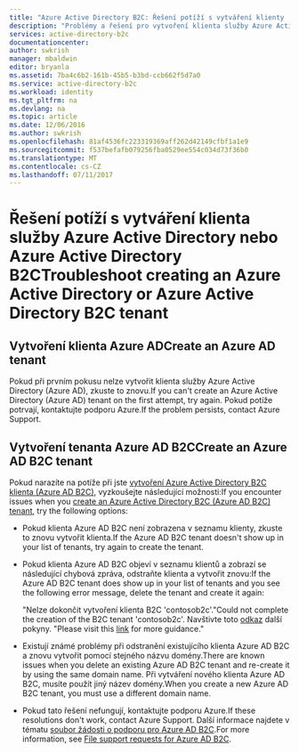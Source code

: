 ```yaml
---
title: "Azure Active Directory B2C: Řešení potíží s vytváření klienty | Microsoft Docs"
description: "Problémy a řešení pro vytvoření klienta služby Azure Active Directory nebo Azure Active Directory B2C."
services: active-directory-b2c
documentationcenter: 
author: swkrish
manager: mbaldwin
editor: bryanla
ms.assetid: 7ba4c6b2-161b-45b5-b3bd-ccb662f5d7a0
ms.service: active-directory-b2c
ms.workload: identity
ms.tgt_pltfrm: na
ms.devlang: na
ms.topic: article
ms.date: 12/06/2016
ms.author: swkrish
ms.openlocfilehash: 81af4536fc223319369aff262d42149cfbf1a1e9
ms.sourcegitcommit: f537befafb079256fba0529ee554c034d73f36b0
ms.translationtype: MT
ms.contentlocale: cs-CZ
ms.lasthandoff: 07/11/2017
---
```

# <a name="troubleshoot-creating-an-azure-active-directory-or-azure-active-directory-b2c-tenant"></a><span data-ttu-id="7423a-103">Řešení potíží s vytváření klienta služby Azure Active Directory nebo Azure Active Directory B2C</span><span class="sxs-lookup"><span data-stu-id="7423a-103">Troubleshoot creating an Azure Active Directory or Azure Active Directory B2C tenant</span></span> 

## <a name="create-an-azure-ad-tenant"></a><span data-ttu-id="7423a-104">Vytvoření klienta Azure AD</span><span class="sxs-lookup"><span data-stu-id="7423a-104">Create an Azure AD tenant</span></span>
<span data-ttu-id="7423a-105">Pokud při prvním pokusu nelze vytvořit klienta služby Azure Active Directory (Azure AD), zkuste to znovu.</span><span class="sxs-lookup"><span data-stu-id="7423a-105">If you can't create an Azure Active Directory (Azure AD) tenant on the first attempt, try again.</span></span> <span data-ttu-id="7423a-106">Pokud potíže potrvají, kontaktujte podporu Azure.</span><span class="sxs-lookup"><span data-stu-id="7423a-106">If the problem persists, contact Azure Support.</span></span>

## <a name="create-an-azure-ad-b2c-tenant"></a><span data-ttu-id="7423a-107">Vytvoření tenanta Azure AD B2C</span><span class="sxs-lookup"><span data-stu-id="7423a-107">Create an Azure AD B2C tenant</span></span>
<span data-ttu-id="7423a-108">Pokud narazíte na potíže při jste [vytvoření Azure Active Directory B2C klienta (Azure AD B2C)](active-directory-b2c-get-started.md), vyzkoušejte následující možnosti:</span><span class="sxs-lookup"><span data-stu-id="7423a-108">If you encounter issues when you [create an Azure Active Directory B2C (Azure AD B2C) tenant](active-directory-b2c-get-started.md), try the following options:</span></span>

* <span data-ttu-id="7423a-109">Pokud klienta Azure AD B2C není zobrazena v seznamu klienty, zkuste to znovu vytvořit klienta.</span><span class="sxs-lookup"><span data-stu-id="7423a-109">If the Azure AD B2C tenant doesn't show up in your list of tenants, try again to create the tenant.</span></span>
* <span data-ttu-id="7423a-110">Pokud klienta Azure AD B2C objeví v seznamu klientů a zobrazí se následující chybová zpráva, odstraňte klienta a vytvořit znovu:</span><span class="sxs-lookup"><span data-stu-id="7423a-110">If the Azure AD B2C tenant does show up in your list of tenants and you see the following  error message, delete the tenant and create it again:</span></span>

    <span data-ttu-id="7423a-111">"Nelze dokončit vytvoření klienta B2C 'contosob2c'.</span><span class="sxs-lookup"><span data-stu-id="7423a-111">"Could not complete the creation of the B2C tenant 'contosob2c'.</span></span> <span data-ttu-id="7423a-112">Navštivte toto [odkaz](http://go.microsoft.com/fwlink/?LinkID=624192&clcid=0x409) další pokyny. "</span><span class="sxs-lookup"><span data-stu-id="7423a-112">Please visit this [link](http://go.microsoft.com/fwlink/?LinkID=624192&clcid=0x409) for more guidance."</span></span>
* <span data-ttu-id="7423a-113">Existují známé problémy při odstranění existujícího klienta Azure AD B2C a znovu vytvořit pomocí stejného názvu domény.</span><span class="sxs-lookup"><span data-stu-id="7423a-113">There are known issues when you delete an existing Azure AD B2C tenant and re-create it by using the same domain name.</span></span> <span data-ttu-id="7423a-114">Při vytváření nového klienta Azure AD B2C, musíte použít jiný název domény.</span><span class="sxs-lookup"><span data-stu-id="7423a-114">When you create a new Azure AD B2C tenant, you must use a different domain name.</span></span>
* <span data-ttu-id="7423a-115">Pokud tato řešení nefungují, kontaktujte podporu Azure.</span><span class="sxs-lookup"><span data-stu-id="7423a-115">If these resolutions don't work, contact Azure Support.</span></span> <span data-ttu-id="7423a-116">Další informace najdete v tématu [soubor žádosti o podporu pro Azure AD B2C](active-directory-b2c-support.md).</span><span class="sxs-lookup"><span data-stu-id="7423a-116">For more information, see [File support requests for Azure AD B2C](active-directory-b2c-support.md).</span></span>

